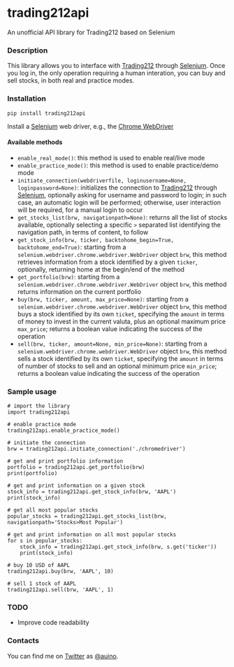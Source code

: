 # trading212api

An unofficial API library for Trading212 based on Selenium

### Description ###

This library allows you to interface with [Trading212](http://www.trading212.com) through [Selenium](https://www.selenium.dev).
Once you log in, the only operation requiring a human interation, you can buy and sell stocks, in both real and practice modes.

### Installation ###

```
pip install trading212api
```

Install a [Selenium](https://www.selenium.dev) web driver, e.g., the [Chrome WebDriver](https://sites.google.com/a/chromium.org/chromedriver/)

#### Available methods ####

* `enable_real_mode()`: this method is used to enable real/live mode
* `enable_practice_mode()`: this method is used to enable practice/demo mode
* `initiate_connection(webdriverfile, loginusername=None, loginpassword=None)`: initializes the connection to [Trading212](https://www.trading212.com) through [Selenium](https://www.selenium.dev), optionally asking for username and password to login; in such case, an automatic login will be performed; otherwise, user interaction will be required, for a manual login to occur
* `get_stocks_list(brw, navigationpath=None)`: returns all the list of stocks available, optionally selecting a specific `>` separated list identifying the navigation path, in terms of content, to follow
* `get_stock_info(brw, ticker, backtohome_begin=True, backtohome_end=True)`: starting from a `selenium.webdriver.chrome.webdriver.WebDriver` object `brw`, this method retrieves information from a stock identified by a given `ticker`, optionally, returning home at the begin/end of the method
* `get_portfolio(brw)`: starting from a `selenium.webdriver.chrome.webdriver.WebDriver` object `brw`, this method returns information on the current portfolio
* `buy(brw, ticker, amount, max_price=None)`: starting from a `selenium.webdriver.chrome.webdriver.WebDriver` object `brw`, this method buys a stock identified by its own `ticket`, specifying the `amount` in terms of money to invest in the current valuta, plus an optional maximum price `max_price`; returns a boolean value indicating the success of the operation
* `sell(brw, ticker, amount=None, min_price=None)`: starting from a `selenium.webdriver.chrome.webdriver.WebDriver` object `brw`, this method sells a stock identified by its own `ticket`, specifying the `amount` in terms of number of stocks to sell and an optional minimum price `min_price`; returns a boolean value indicating the success of the operation

### Sample usage ###

```
# import the library
import trading212api

# enable practice mode
trading212api.enable_practice_mode()

# initiate the connection
brw = trading212api.initiate_connection('./chromedriver')

# get and print portfolio information
portfolio = trading212api.get_portfolio(brw)
print(portfolio)

# get and print information on a given stock
stock_info = trading212api.get_stock_info(brw, 'AAPL')
print(stock_info)

# get all most popular stocks
popular_stocks = trading212api.get_stocks_list(brw, navigationpath='Stocks>Most Popular')

# get and print information on all most popular stocks
for s in popular_stocks:
	stock_info = trading212api.get_stock_info(brw, s.get('ticker'))
	print(stock_info)

# buy 10 USD of AAPL
trading212api.buy(brw, 'AAPL', 10)

# sell 1 stock of AAPL
trading212api.sell(brw, 'AAPL', 1)
```

### TODO ###

* Improve code readability

### Contacts ###

You can find me on [Twitter](https://twitter.com) as [@auino](https://twitter.com/auino).
